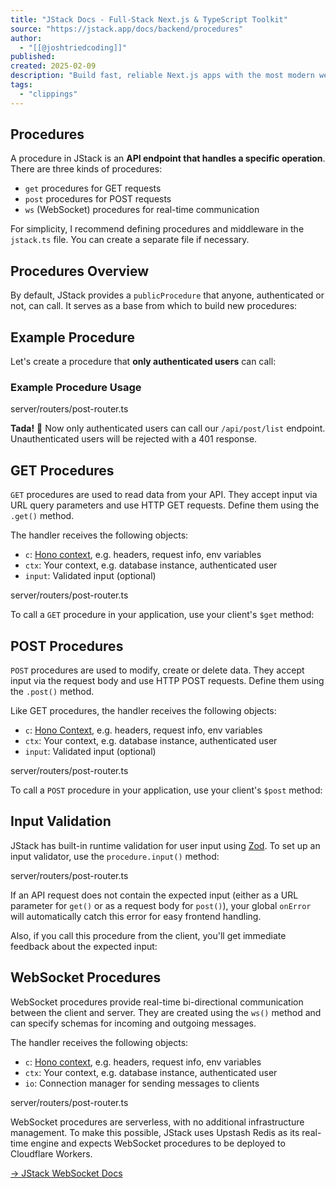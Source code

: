 ```yaml
---
title: "JStack Docs - Full-Stack Next.js & TypeScript Toolkit"
source: "https://jstack.app/docs/backend/procedures"
author:
  - "[[@joshtriedcoding]]"
published:
created: 2025-02-09
description: "Build fast, reliable Next.js apps with the most modern web technologies."
tags:
  - "clippings"
---
```

## Procedures

A procedure in JStack is an **API endpoint that handles a specific operation**. There are three kinds of procedures:

- `get` procedures for GET requests
- `post` procedures for POST requests
- `ws` (WebSocket) procedures for real-time communication

For simplicity, I recommend defining procedures and middleware in the `jstack.ts` file. You can create a separate file if necessary.

## Procedures Overview

By default, JStack provides a `publicProcedure` that anyone, authenticated or not, can call. It serves as a base from which to build new procedures:

## Example Procedure

Let's create a procedure that **only authenticated users** can call:

### Example Procedure Usage

server/routers/post-router.ts

**Tada!** 🎉 Now only authenticated users can call our `/api/post/list` endpoint. Unauthenticated users will be rejected with a 401 response.

## GET Procedures

`GET` procedures are used to read data from your API. They accept input via URL query parameters and use HTTP GET requests. Define them using the `.get()` method.

The handler receives the following objects:

- `c`: [Hono context](https://hono.dev/docs/api/context), e.g. headers, request info, env variables
- `ctx`: Your context, e.g. database instance, authenticated user
- `input`: Validated input (optional)

server/routers/post-router.ts

To call a `GET` procedure in your application, use your client's `$get` method:

## POST Procedures

`POST` procedures are used to modify, create or delete data. They accept input via the request body and use HTTP POST requests. Define them using the `.post()` method.

Like GET procedures, the handler receives the following objects:

- `c`: [Hono Context](https://hono.dev/docs/api/context), e.g. headers, request info, env variables
- `ctx`: Your context, e.g. database instance, authenticated user
- `input`: Validated input (optional)

server/routers/post-router.ts

To call a `POST` procedure in your application, use your client's `$post` method:

## Input Validation

JStack has built-in runtime validation for user input using [Zod](https://zod.dev/?id=basic-usage). To set up an input validator, use the `procedure.input()` method:

server/routers/post-router.ts

If an API request does not contain the expected input (either as a URL parameter for `get()` or as a request body for `post()`), your global `onError` will automatically catch this error for easy frontend handling.

Also, if you call this procedure from the client, you'll get immediate feedback about the expected input:

## WebSocket Procedures

WebSocket procedures provide real-time bi-directional communication between the client and server. They are created using the `ws()` method and can specify schemas for incoming and outgoing messages.

The handler receives the following objects:

- `c`: [Hono context](https://hono.dev/docs/api/context), e.g. headers, request info, env variables
- `ctx`: Your context, e.g. database instance, authenticated user
- `io`: Connection manager for sending messages to clients

server/routers/post-router.ts

WebSocket procedures are serverless, with no additional infrastructure management. To make this possible, JStack uses Upstash Redis as its real-time engine and expects WebSocket procedures to be deployed to Cloudflare Workers.

[→ JStack WebSocket Docs](https://jstack.app/docs/backend/websockets)